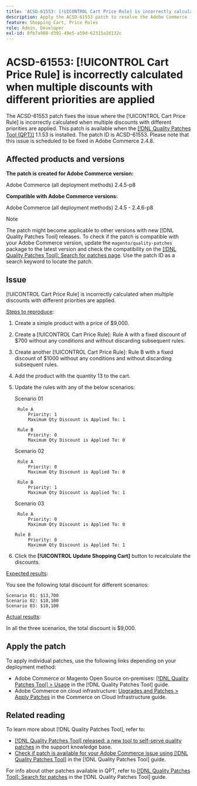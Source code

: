 ```yaml
---
title: 'ACSD-61553: [!UICONTROL Cart Price Rule] is incorrectly calculated when multiple discounts with different priorities are applied'
description: Apply the ACSD-61553 patch to resolve the Adobe Commerce issue where the [!UICONTROL Cart Price Rule] is incorrectly calculated when multiple discounts with different priorities are applied.
feature: Shopping Cart, Price Rules
role: Admin, Developer
exl-id: 0fb7a988-d391-49e5-a59d-62315a16132c
---
```

# ACSD-61553: [!UICONTROL Cart Price Rule] is incorrectly calculated when multiple discounts with different priorities are applied

The ACSD-61553 patch fixes the issue where the [!UICONTROL Cart Price Rule] is incorrectly calculated when multiple discounts with different priorities are applied. This patch is available when the [[!DNL Quality Patches Tool (QPT)]](https://experienceleague.adobe.com/en/docs/commerce-operations/tools/quality-patches-tool/quality-patches-tool-to-self-serve-quality-patches) 1.1.53 is installed. The patch ID is ACSD-61553. Please note that this issue is scheduled to be fixed in Adobe Commerce 2.4.8.

## Affected products and versions

**The patch is created for Adobe Commerce version:**

Adobe Commerce (all deployment methods) 2.4.5-p8

**Compatible with Adobe Commerce versions:**

Adobe Commerce (all deployment methods) 2.4.5 - 2.4.6-p8

>[!NOTE]
>
>The patch might become applicable to other versions with new [!DNL Quality Patches Tool] releases. To check if the patch is compatible with your Adobe Commerce version, update the `magento/quality-patches` package to the latest version and check the compatibility on the [[!DNL Quality Patches Tool]: Search for patches page](https://experienceleague.adobe.com/tools/commerce-quality-patches/index.html). Use the patch ID as a search keyword to locate the patch.

## Issue

[!UICONTROL Cart Price Rule] is incorrectly calculated when multiple discounts with different priorities are applied.

<u>Steps to reproduce</u>:

1. Create a simple product with a price of $9,000.
1. Create a [!UICONTROL Cart Price Rule]: Rule A with a fixed discount of $700 without any conditions and without discarding subsequent rules.
1. Create another [!UICONTROL Cart Price Rule]: Rule B with a fixed discount of $1000 without any conditions and without discarding subsequent rules.
1. Add the product with the quantity 13 to the cart.
1. Update the rules with any of the below scenarios:

    Scenario 01
    
        Rule A
            Priority: 1
            Maximum Qty Discount is Applied To: 1

        Rule B
            Priority: 0
            Maximum Qty Discount is Applied To: 0

    Scenario 02
    
        Rule A
            Priority: 0
            Maximum Qty Discount is Applied To: 0

        Rule B
            Priority: 1
            Maximum Qty Discount is Applied To: 1

    Scenario 03
    
        Rule A
            Priority: 0
            Maximum Qty Discount is Applied To: 0

       Rule B
            Priority: 0
            Maximum Qty Discount is Applied To: 1

1. Click the **[!UICONTROL Update Shopping Cart]** button to recalculate the discounts.

<u>Expected results</u>:

You see the following total discount for different scenarios:

    Scenario 01: $13,700
    Scenario 02: $10,100
    Scenario 03: $10,100

<u>Actual results</u>:

In all the three scenarios, the total discount is $9,000.

## Apply the patch

To apply individual patches, use the following links depending on your deployment method:

* Adobe Commerce or Magento Open Source on-premises: [[!DNL Quality Patches Tool] > Usage](/help/tools/quality-patches-tool/usage.md) in the [!DNL Quality Patches Tool] guide.
* Adobe Commerce on cloud infrastructure: [Upgrades and Patches > Apply Patches](https://experienceleague.adobe.com/docs/commerce-cloud-service/user-guide/develop/upgrade/apply-patches.html) in the Commerce on Cloud Infrastructure guide.

## Related reading

To learn more about [!DNL Quality Patches Tool], refer to:

* [[!DNL Quality Patches Tool] released: a new tool to self-serve quality patches](https://experienceleague.adobe.com/en/docs/commerce-operations/tools/quality-patches-tool/quality-patches-tool-to-self-serve-quality-patches) in the support knowledge base.
* [Check if patch is available for your Adobe Commerce issue using [!DNL Quality Patches Tool]](/help/tools/quality-patches-tool/patches-available-in-qpt/check-patch-for-magento-issue-with-magento-quality-patches.md) in the [!DNL Quality Patches Tool] guide.

For info about other patches available in QPT, refer to [[!DNL Quality Patches Tool]: Search for patches](https://experienceleague.adobe.com/tools/commerce-quality-patches/index.html) in the [!DNL Quality Patches Tool] guide.
